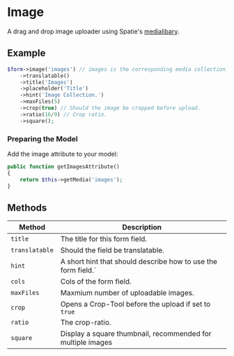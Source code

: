 # Image

A drag and drop image uploader using Spatie's [medialibary](https://docs.spatie.be/laravel-medialibrary/v7/introduction/).

## Example

```php
$form->image('images') // images is the corresponding media collection.
    ->translatable()
    ->title('Images')
    ->placeholder('Title')
    ->hint('Image Collection.')
    ->maxFiles(5)
    ->crop(true) // Should the image be cropped before upload.
    ->ratio(16/9) // Crop ratio.
    ->square();
```

### Preparing the Model

Add the image attribute to your model:

```php
public function getImagesAttribute()
{
    return $this->getMedia('images');
}
```

## Methods

| Method         | Description                                                   |
| -------------- | ------------------------------------------------------------- |
| `title`        | The title for this form field.                                |
| `translatable` | Should the field be translatable.                             |
| `hint`         | A short hint that should describe how to use the form field.` |
| `cols`         | Cols of the form field.                                       |
| `maxFiles`     | Maxmium number of uploadable images.                          |
| `crop`         | Opens a Crop-Tool before the upload if set to `true`          |
| `ratio`        | The crop-ratio.                                               |
| `square`       | Display a square thumbnail, recommended for multiple images   |
